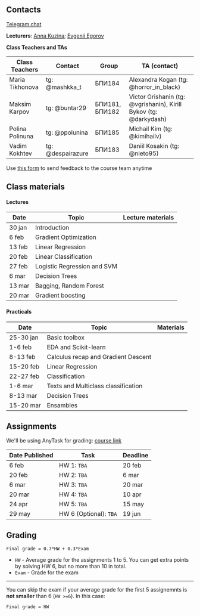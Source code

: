 
## Contacts

[Telegram chat](https://t.me/ml_se21)

**Lecturers**: [Anna Kuzina](https://akuzina.github.io/); [Evgenii Egorov](https://evgenii-egorov.github.io/)

**Class Teachers and TAs**

| Class Teachers | Contact | Group| TA (contact)|  
|----------------|---------|------|-------|
|Maria Tikhonova|tg: @mashkka_t|БПИ184|Alexandra Kogan (tg: @horror_in_black)|
|Maksim Karpov|tg: @buntar29|БПИ181, БПИ182 |Victor Grishanin (tg: @vgrishanin), Kirill Bykov (tg: @darkydash)|
|Polina Polinuna|tg: @ppolunina|БПИ185|Michail Kim (tg: @kimihailv)|
|Vadim Kokhtev|tg: @despairazure|БПИ183|Daniil Kosakin (tg: @nieto95)|


Use [this form](https://forms.gle/KeGbnntmsPcQXzhX6) to send feedback to the course team anytime 

## Class materials
#### Lectures

| Date | Topic | Lecture materials|  
|-----|-----|----------|
|30 jan|Introduction|  |   
|6 feb|Gradient Optimization|  |   
|13 feb|Linear Regression|  |   
|20 feb|Linear Classification|  |   
|27 feb|Logistic Regression and SVM|  |   
|6 mar|Decision Trees|  |   
|13 mar|Bagging, Random Forest|  |   
|20 mar|Gradient boosting|  |   

#### Practicals

| Date | Topic | Materials|  
|-----|-----|----------|
|25-30 jan|Basic toolbox|  |
|1-6 feb|EDA and Scikit-learn|  |
|8-13 feb|Calculus recap and Gradient Descent|  |
|15-20 feb|Linear Regression|  |
|22-27 feb|Classification|  |
|1-6 mar|Texts and Multiclass classification|  |
|8-13 mar|Decision Trees|  |
|15-20 mar|Ensambles|  |

## Assignments

We'll be using AnyTask for grading: [course link](https://anytask.org/course/769) 

| Date Published| Task | Deadline | 
|----------------|---------|---------|
|  6 feb |HW 1: `TBA`| 20 feb|
|  20 feb |HW 2: `TBA`| 6 mar|
|  6 mar |HW 3: `TBA`| 20 mar|
|  20 mar |HW 4: `TBA`| 10 apr|
|  24 apr |HW 5: `TBA`| 15 may|
|  29 may |HW 6 (Optional): `TBA`| 19 jun|



## Grading
```Final grade = 0.7*HW + 0.3*Exam```

* `HW` - Average grade for the assignments 1 to 5. 
You can get extra points by solving HW 6, but no more than 10 in total. 
* `Exam` -  Grade for the exam
 
 ---
 
You can skip the exam if your average grade for the first 5 assignemnts is **not smaller** than 6 (`HW >=6`). 
In this case:

```Final grade = HW```
